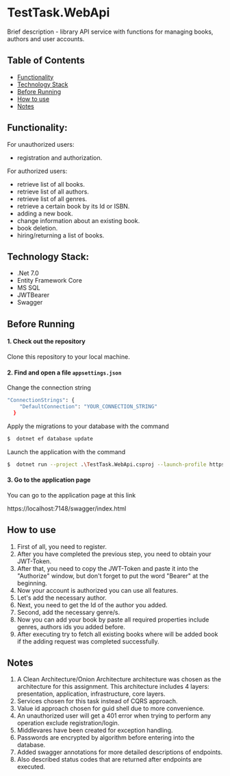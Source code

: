  # TestTask.WebApi
 Brief description - library API service with functions for managing books, authors and user accounts.
 
 ## Table of Contents
 * [Functionality](#functionality)
 * [Technology Stack](#technology-stack)
 * [Before Running](#before-running)
 * [How to use](#how-to-use)
 * [Notes](#notes)

## Functionality:

For unauthorized users:
- registration and authorization.

For authorized users:
- retrieve list of all books.
- retrieve list of all authors.
- retrieve list of all genres.
- retrieve a certain book by its Id or ISBN.
- adding a new book.
- change information about an existing book.
- book deletion.
- hiring/returning a list of books.
  
 ## Technology Stack:
 - .Net 7.0
 - Entity Framework Core
 - MS SQL
 - JWTBearer
 - Swagger

## Before Running

#### 1. Check out the repository

Clone this repository to your local machine.

#### 2. Find and open a file `appsettings.json`

Change the connection string
```bash
"ConnectionStrings": {
    "DefaultConnection": "YOUR_CONNECTION_STRING"
  }
```
Apply the migrations to your database with the command
```sh
$  dotnet ef database update
```
Launch the application with the command
```sh
$  dotnet run --project .\TestTask.WebApi.csproj --launch-profile https
```
#### 3. Go to the application page
You can go to the application page at this link

https://localhost:7148/swagger/index.html

## How to use
1. First of all, you need to register.
2. After you have completed the previous step, you need to obtain your JWT-Token.
3. After that, you need to copy the JWT-Token and paste it into the "Authorize" window, but don't forget to put the word "Bearer" at the beginning.
4. Now your account is authorized you can use all features.
5. Let's add the necessary author.
6. Next, you need to get the Id of the author you added.
7. Second, add the necessary genre/s.
8. Now you can add your book by paste all required properties include genres, authors ids you added before.
9. After executing try to fetch all existing books where will be added book if the adding request was completed successfully.

## Notes
  1. A Clean Architecture/Onion Architecture architecture was chosen as the architecture for this assignment. This architecture includes 4 layers: presentation, application, infrastructure, core layers.
  2. Services chosen for this task instead of CQRS approach.
  3. Value id approach chosen for guid shell due to more convenience.
  4. An unauthorized user will get a 401 error when trying to perform any operation exclude registration/login.
  5. Middlevares have been created for exception handling.
  6. Passwords are encrypted by algorithm before entering into the database.
  7. Added swagger annotations for more detailed descriptions of endpoints.
  8. Also described status codes that are returned after endpoints are executed.


  
